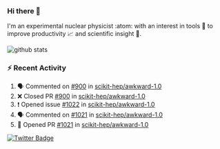 ### Hi there 👋 

I'm an experimental nuclear physicist :atom: with an interest in tools :wrench: to improve productivity :chart_with_upwards_trend: and scientific insight :telescope:.

![github stats](https://github-readme-stats.vercel.app/api?username=agoose77&show_icons=true&hide_rank=true&hide_title=true&bg_color=30,e76445,904e95&text_color=efe3ec&icon_color=efe3ec)
<!--
**agoose77/agoose77** is a ✨ _special_ ✨ repository because its `README.md` (this file) appears on your GitHub profile.

Here are some ideas to get you started:

- 🔭 I’m currently working on ...
- 🌱 I’m currently learning ...
- 👯 I’m looking to collaborate on ...
- 🤔 I’m looking for help with ...
- 💬 Ask me about ...
- 📫 How to reach me: ...
- 😄 Pronouns: ...
- ⚡ Fun fact: ...
-->

### :zap: Recent Activity
<!--START_SECTION:activity-->
1. 🗣 Commented on [#900](https://github.com/scikit-hep/awkward-1.0/issues/900) in [scikit-hep/awkward-1.0](https://github.com/scikit-hep/awkward-1.0)
2. ❌ Closed PR [#900](https://github.com/scikit-hep/awkward-1.0/pull/900) in [scikit-hep/awkward-1.0](https://github.com/scikit-hep/awkward-1.0)
3. ❗️ Opened issue [#1022](https://github.com/scikit-hep/awkward-1.0/issues/1022) in [scikit-hep/awkward-1.0](https://github.com/scikit-hep/awkward-1.0)
4. 🗣 Commented on [#1021](https://github.com/scikit-hep/awkward-1.0/issues/1021) in [scikit-hep/awkward-1.0](https://github.com/scikit-hep/awkward-1.0)
5. 💪 Opened PR [#1021](https://github.com/scikit-hep/awkward-1.0/pull/1021) in [scikit-hep/awkward-1.0](https://github.com/scikit-hep/awkward-1.0)
<!--END_SECTION:activity-->


[![Twitter Badge](https://img.shields.io/twitter/follow/agoose77?style=flat-square&logo=Twitter&logoColor=white&color=cornflowerblue)](https://twitter.com/agoose77)
